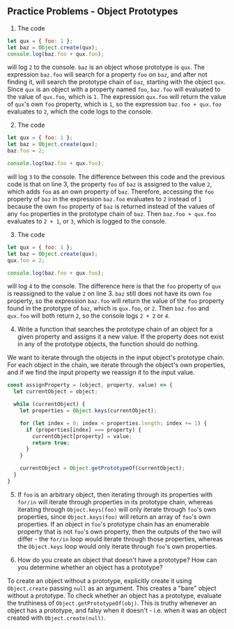 ## Practice Problems - Object Prototypes ##

1. The code

```javascript
let qux = { foo: 1 };
let baz = Object.create(qux);
console.log(baz.foo + qux.foo);
```

will log `2` to the console. `baz` is an object whose prototype is `qux`. The expression `baz.foo` will search for a property `foo` on `baz`, and after not finding it, will search the prototype chain of `baz`, starting with the object `qux`. Since `qux` is an object with a property named `foo`, `baz.foo` will evaluated to the value of `qux.foo`, which is `1`. The expression `qux.foo` will return the value of `qux`'s own `foo` property, which is `1`, so the expression `baz.foo + qux.foo` evaluates to `2`, which the code logs to the console.

2. The code

```javascript
let qux = { foo: 1 };
let baz = Object.create(qux);
baz.foo = 2;

console.log(baz.foo + qux.foo);
```

will log `3` to the console. The difference between this code and the previous code is that on line 3, the property `foo` of `baz` is assigned to the value `2`, which adds `foo` as an own property of `baz`. Therefore, accessing the `foo` property of `baz` in the expression `baz.foo` evaluates to `2` instead of `1` because the own `foo` property of `baz` is returned instead of the values of any `foo` properties in the prototype chain of `baz`. Then `baz.foo + qux.foo` evaluates to `2 + 1`, or `3`, which is logged to the console.

3. The code

```javascript
let qux = { foo: 1 };
let baz = Object.create(qux);
qux.foo = 2;

console.log(baz.foo + qux.foo);
```

will log `4` to the console. The difference here is that the `foo` property of `qux` is reassigned to the value `2` on line 3. `baz` still does not have its own `foo` property, so the expression `baz.foo` will return the value of the `foo` property found in the prototype of `baz`, which is `qux.foo`, or `2`. Then `baz.foo` and `qux.foo` will both return `2`, so the console logs `2 + 2` or `4`.

4. Write a function that searches the prototype chain of an object for a given property and assigns it a new value. If the property does not exist in any of the prototype objects, the function should do nothing.

We want to iterate through the objects in the input object's prototype chain. For each object in the chain, we iterate through the object's own properties, and if we find the input property we reassign it to the input value.

```javascript
const assignProperty = (object, property, value) => {
  let currentObject = object;

  while (currentObject) {
    let properties = Object.keys(currentObject);

    for (let index = 0; index < properties.length; index += 1) {
      if (properties[index] === property) {
        currentObject[property] = value;
        return true;
      }
    }

    currentObject = Object.getPrototypeOf(currentObject);
  }
}
```

5. If `foo` is an arbitrary object, then iterating through its properties with `for/in` will iterate through properties in its prototype chain, whereas iterating through `Object.keys(foo)` will only iterate through `foo`'s own properties, since `Object.keys(foo)` will return an array of `foo`'s own properties. If an object in `foo`'s prototype chain has an enumerable property that is not `foo`'s own property, then the outputs of the two will differ - the `for/in` loop would iterate through those properties, whereas the `Object.keys` loop would only iterate through `foo`'s own properties.

6. How do you create an object that doesn't have a prototype? How can you determine whether an object has a prototype?

To create an object without a prototype, explicitly create it using `Object.create` passing `null` as an argument. This creates a "bare" object without a prototype. To check whether an object has a prototype, evaluate the truthiness of `Object.getPrototypeOf(obj)`. This is truthy whenever an object has a prototype, and falsy when it doesn't - i.e. when it was an object created with `Object.create(null)`.